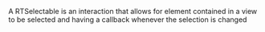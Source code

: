 A RTSelectable is an interaction that allows for element contained in a view to be selected and having a callback whenever the selection is changed